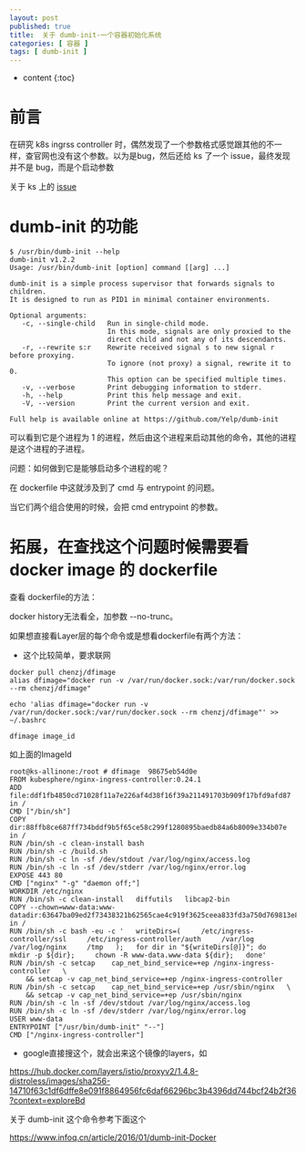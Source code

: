 ```yaml
---
layout: post
published: true
title:  关于 dumb-init-一个容器初始化系统
categories: [ 容器 ]
tags: [ dumb-init ]
---
```

* content
{:toc}

# 前言

在研究 k8s ingrss controller 时，偶然发现了一个参数格式感觉跟其他的不一样，查官网也没有这个参数。以为是bug，然后还给 ks 了一个 issue，最终发现并不是 bug，而是个启动参数

关于 ks 上的 [issue](https://github.com/kubesphere/kubesphere/issues/2095)

# dumb-init 的功能

```
$ /usr/bin/dumb-init --help
dumb-init v1.2.2
Usage: /usr/bin/dumb-init [option] command [[arg] ...]

dumb-init is a simple process supervisor that forwards signals to children.
It is designed to run as PID1 in minimal container environments.

Optional arguments:
   -c, --single-child   Run in single-child mode.
                        In this mode, signals are only proxied to the
                        direct child and not any of its descendants.
   -r, --rewrite s:r    Rewrite received signal s to new signal r before proxying.
                        To ignore (not proxy) a signal, rewrite it to 0.
                        This option can be specified multiple times.
   -v, --verbose        Print debugging information to stderr.
   -h, --help           Print this help message and exit.
   -V, --version        Print the current version and exit.

Full help is available online at https://github.com/Yelp/dumb-init
```

可以看到它是个进程为 1 的进程，然后由这个进程来启动其他的命令，其他的进程是这个进程的子进程。

问题：如何做到它是能够启动多个进程的呢？


在 dockerfile 中这就涉及到了 cmd 与 entrypoint 的问题。

当它们两个组合使用的时候，会把 cmd entrypoint 的参数。





# 拓展，在查找这个问题时候需要看 docker image 的 dockerfile

查看 dockerfile的方法：

docker history无法看全，加参数 --no-trunc。

如果想直接看Layer层的每个命令或是想看dockerfile有两个方法：

+ 这个比较简单，要求联网

```
docker pull chenzj/dfimage
alias dfimage="docker run -v /var/run/docker.sock:/var/run/docker.sock --rm chenzj/dfimage"

echo 'alias dfimage="docker run -v /var/run/docker.sock:/var/run/docker.sock --rm chenzj/dfimage"' >> ~/.bashrc

dfimage image_id
```
如上面的ImageId

```
root@ks-allinone:/root # dfimage  98675eb54d0e
FROM kubesphere/nginx-ingress-controller:0.24.1
ADD file:ddf1fb4850cd71028f11a7e226af4d38f16f39a211491703b909f17bfd9afd87 in /
CMD ["/bin/sh"]
COPY dir:88ffb8ce687ff734bddf9b5f65ce58c299f1280895baedb84a6b8009e334b07e in /
RUN /bin/sh -c clean-install bash
RUN /bin/sh -c /build.sh
RUN /bin/sh -c ln -sf /dev/stdout /var/log/nginx/access.log
RUN /bin/sh -c ln -sf /dev/stderr /var/log/nginx/error.log
EXPOSE 443 80
CMD ["nginx" "-g" "daemon off;"]
WORKDIR /etc/nginx
RUN /bin/sh -c clean-install   diffutils   libcap2-bin
COPY --chown=www-data:www-datadir:63647ba09ed2f73438321b62565cae4c919f3625ceea833fd3a750d769813e8f in /
RUN /bin/sh -c bash -eu -c '   writeDirs=(     /etc/ingress-controller/ssl     /etc/ingress-controller/auth     /var/log     /var/log/nginx     /tmp   );   for dir in "${writeDirs[@]}"; do     mkdir -p ${dir};     chown -R www-data.www-data ${dir};   done'
RUN /bin/sh -c setcap    cap_net_bind_service=+ep /nginx-ingress-controller   \
    && setcap -v cap_net_bind_service=+ep /nginx-ingress-controller
RUN /bin/sh -c setcap    cap_net_bind_service=+ep /usr/sbin/nginx   \
    && setcap -v cap_net_bind_service=+ep /usr/sbin/nginx
RUN /bin/sh -c ln -sf /dev/stdout /var/log/nginx/access.log
RUN /bin/sh -c ln -sf /dev/stderr /var/log/nginx/error.log
USER www-data
ENTRYPOINT ["/usr/bin/dumb-init" "--"]
CMD ["/nginx-ingress-controller"]
```

+ google直接搜这个，就会出来这个镜像的layers，如

https://hub.docker.com/layers/istio/proxyv2/1.4.8-distroless/images/sha256-14710f63c1df6dffe8e091f8864956fc6daf66296bc3b4396dd744bcf24b2f36?context=exploreBd


关于 dumb-init 这个命令参考下面这个

https://www.infoq.cn/article/2016/01/dumb-init-Docker
